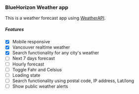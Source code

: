 ### BlueHorizon Weather app

This is a weather forecast app using [WeatherAPI](https://www.weatherapi.com/).


##### Features
- [x] Mobile responsive
- [x] Vancouver realtime weather
- [x] Search functionality for any city's weather
- [ ] Next 7 days forecast
- [ ] Hourly forecast
- [ ] Toggle Fahr and Celsius
- [ ] Loading state
- [ ] Search functionality using postal code, IP address, Lat/long
- [ ] Show public weather alerts
